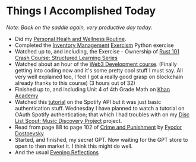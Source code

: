 # Things I Accomplished Today

_Note: Back on the saddle again, very productive day today._

- Did my [Personal Healh and Wellness Routine](../../routines/2024/personal-health-and-wellness-routine/personal-health-and-wellness-routine-2024-week-2.md).
- Completed the [Inventory Management](https://exercism.org/tracks/python/exercises/inventory-management) [Exercism](https://exercism.org) Python exercise
- Watched up to, and including, the Exercise - Ownership of [Rust 101 Crash Course: Structured Learning Series](https://www.youtube.com/watch?v=lzKeecy4OmQ)
- Watched about an hour of the [Web3 Development course](https://www.youtube.com/watch?v=gyMwXuJrbJQ). (Finally getting into coding now and it's some pretty cool stuff I must say. All very well explained too, I feel I got a really good grasp on blockchain already thanks to this course) (3 hours out of 32)
- Finished up to, and including Unit 4 of 4th Grade Math on [Khan Academy](https://www.khanacademy.org)
- Watched this [tutorial](https://www.youtube.com/watch?v=WAmEZBEeNmg) on the Spotify API but it was just basic authentication stuff. Wednesday I have planned to watch a tutorial on OAuth Spotify authentication; that which I had troubles with on my [Disc List Scout: Music Discovery Project](https://github.com/evorhard/Disc-List-Scout--Music-Discovery) project.
- Read from page 88 to page 102 of [Crime and Punishment](https://www.goodreads.com/book/show/7144.Crime_and_Punishment) by [Fyodor Dostoevsky](https://www.goodreads.com/author/show/3137322.Fyodor_Dostoevsky)
- Started, and finished, my _secret_ GPT. Now waiting for the GPT store to open to then market it. I think this might do well.
- And the usual [Evening Reflections](../../routines/evening-reflections.md)
